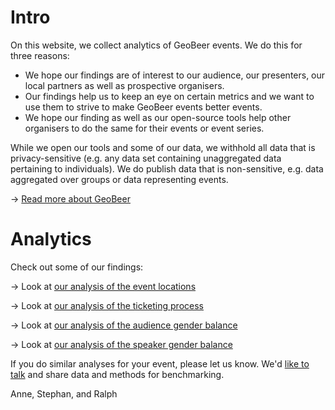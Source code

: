 # Intro

On this website, we collect analytics of GeoBeer events. We do this for three reasons:

- We hope our findings are of interest to our audience, our presenters, our local partners as well as prospective organisers. 
- Our findings help us to keep an eye on certain metrics and we want to use them to strive to make GeoBeer events better events.
- We hope our finding as well as our open-source tools help other organisers to do the same for their events or event series. 

While we open our tools and some of our data, we withhold all data that is privacy-sensitive (e.g. any data set containing unaggregated data pertaining to individuals). We do publish data that is non-sensitive, e.g. data aggregated over groups or data representing events.

&rarr; [Read more about GeoBeer](about.md)

# Analytics

Check out some of our findings:

&rarr; Look at [our analysis of the event locations](locations.md)

&rarr; Look at [our analysis of the ticketing process](ticketing.md)

&rarr; Look at [our analysis of the audience gender balance](gender-balance-audience.md)

&rarr; Look at [our analysis of the speaker gender balance](gender-balance-speakers.md)

If you do similar analyses for your event, please let us know. We'd [like to talk](mailto:mail@geobeer.ch) and share data and methods for benchmarking.

Anne, Stephan, and Ralph

